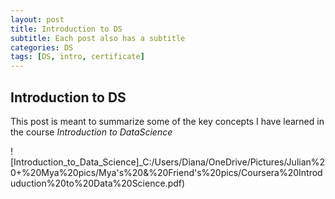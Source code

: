 ```yaml
---
layout: post
title: Introduction to DS
subtitle: Each post also has a subtitle
categories: DS
tags: [DS, intro, certificate]
---
```


## Introduction to DS

This post is meant to summarize some of the key concepts I have learned in the course *Introduction to DataScience*


![Introduction_to_Data_Science]_C:/Users/Diana/OneDrive/Pictures/Julian%20+%20Mya%20pics/Mya's%20&%20Friend's%20pics/Coursera%20Introduduction%20to%20Data%20Science.pdf)

